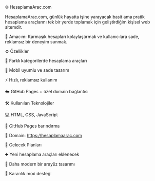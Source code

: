🌐 HesaplamaArac.com

HesaplamaArac.com, günlük hayatta işine yarayacak basit ama pratik hesaplama araçlarını tek bir yerde toplamak için geliştirdiğim kişisel web sitemdir.

🎯 Amacım: Karmaşık hesapları kolaylaştırmak ve kullanıcılara sade, reklamsız bir deneyim sunmak.

⚙️ Özellikler

   🧮 Farklı kategorilerde hesaplama araçları

   📱 Mobil uyumlu ve sade tasarım

   ⚡ Hızlı, reklamsız kullanım

   ☁️ GitHub Pages + özel domain bağlantısı
   

🛠️ Kullanılan Teknolojiler

   💻 HTML, CSS, JavaScript

   🚀 GitHub Pages barındırma

   🔗 Domain: https://hesaplamaarac.com
   

🚧 Gelecek Planları

   ➕ Yeni hesaplama araçları eklenecek

   🎨 Daha modern bir arayüz tasarımı

   🌙 Karanlık mod desteği
